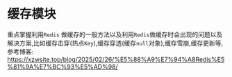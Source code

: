 # 缓存模块

重点掌握利用`Redis` 做缓存的一般方法以及利用`Redis`做缓存时会出现的问题以及解决方案,比如缓存击穿(热点`Key`),缓存穿透(缓存`null`对象),缓存雪崩,缓存更新等,参考博客: https://xzwsite.top/blog/2025/02/26/%E5%88%A9%E7%94%A8Redis%E5%81%9A%E7%BC%93%E5%AD%98/